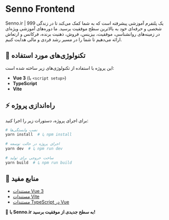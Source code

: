 # Senno Frontend

Senno.ir | 999 یک پلتفرم آموزشی پیشرفته است که به شما کمک می‌کند تا در زندگی شخصی و حرفه‌ای خود به بالاترین سطح موفقیت برسید. ما دوره‌های آموزشی ویژه‌ای در زمینه‌های روانشناسی، موفقیت، بیزینس، فروش، ذهنیت برنده، فرکانس و ارتعاش ارائه می‌دهیم تا شما را در مسیر رشد فردی و مالی هدایت کنیم.

## 🚀 تکنولوژی‌های مورد استفاده
این پروژه با استفاده از تکنولوژی‌های زیر ساخته شده است:
- **Vue 3** (با `<script setup>`)
- **TypeScript**
- **Vite**

## ⚡ راه‌اندازی پروژه
برای اجرای پروژه، دستورات زیر را اجرا کنید:

```sh
# نصب وابستگی‌ها
yarn install  # یا npm install

# اجرای پروژه در حالت توسعه
yarn dev  # یا npm run dev

# ساخت خروجی برای تولید
yarn build  # یا npm run build
```

## 📌 منابع مفید
- [مستندات Vue 3](https://vuejs.org/)
- [مستندات Vite](https://vitejs.dev/)
- [مستندات TypeScript در Vue](https://vuejs.org/guide/typescript/overview.html)

🚀 **با Senno.ir به سطح جدیدی از موفقیت برسید!**
